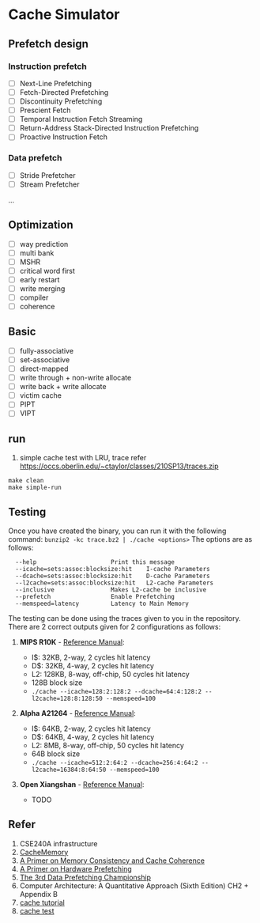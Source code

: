 # Cache Simulator


## Prefetch design
### Instruction prefetch

- [ ] Next-Line Prefetching
- [ ] Fetch-Directed Prefetching
- [ ] Discontinuity Prefetching
- [ ] Prescient Fetch
- [ ] Temporal Instruction Fetch Streaming
- [ ] Return-Address Stack-Directed Instruction Prefetching
- [ ] Proactive Instruction Fetch

### Data prefetch

- [ ] Stride Prefetcher
- [ ] Stream Prefetcher

...

## Optimization
- [ ] way prediction
- [ ] multi bank
- [ ] MSHR
- [ ] critical word first
- [ ] early restart
- [ ] write merging
- [ ] compiler 
- [ ] coherence

## Basic
- [ ] fully-associative
- [ ] set-associative
- [ ] direct-mapped
- [ ] write through + non-write allocate
- [ ] write back + write allocate
- [ ] victim cache
- [ ] PIPT
- [ ] VIPT

## run

1. simple cache test with LRU, trace refer  https://occs.oberlin.edu/~ctaylor/classes/210SP13/traces.zip
```
make clean
make simple-run
```

## Testing
Once you have created the binary, you can run it with the following command:
`bunzip2 -kc trace.bz2 | ./cache <options>`
The options are as follows:
```
  --help                     Print this message
  --icache=sets:assoc:blocksize:hit    I-cache Parameters
  --dcache=sets:assoc:blocksize:hit    D-cache Parameters
  --l2cache=sets:assoc:blocksize:hit   L2-cache Parameters
  --inclusive                Makes L2-cache be inclusive
  --prefetch                 Enable Prefetching
  --memspeed=latency         Latency to Main Memory
```

The testing can be done using the traces given to you in the repository. There are 2 correct outputs given for 2 configurations as follows:
1. **MIPS R10K** - [Reference Manual](https://ieeexplore.ieee.org/abstract/document/491460?casa_token=xRyemPMXCU4AAAAA:qMm86PcKveY_y6TAegQChllzSccO4b6ILZRKKEeO_ml4HjQfav6hBbHDJeHR0TeXZCUPyjOpFQ):
   * I$: 32KB, 2-way, 2 cycles hit latency
   * D$: 32KB, 4-way, 2 cycles hit latency
   * L2: 128KB, 8-way, off-chip, 50 cycles hit latency
   * 128B block size
   * `./cache --icache=128:2:128:2 --dcache=64:4:128:2 --l2cache=128:8:128:50 --memspeed=100`
2. **Alpha A21264** - [Reference Manual](https://course.ece.cmu.edu/~ece447/s15/lib/exe/fetch.php?media=21264hrm.pdf):
   * I$: 64KB, 2-way, 2 cycles hit latency
   * D$: 64KB, 4-way, 2 cycles hit latency
   * L2: 8MB, 8-way, off-chip, 50 cycles hit latency
   * 64B block size
   * `./cache --icache=512:2:64:2 --dcache=256:4:64:2 --l2cache=16384:8:64:50 --memspeed=100`

3. **Open Xiangshan** - [Reference Manual](https://xiangshan-doc.readthedocs.io/zh_CN/latest/): 
   * TODO





## Refer
1. CSE240A infrastructure
1. [CacheMemory](https://yuhaozhu.com/CacheMemory.pdf)
1. [A Primer on Memory Consistency and Cache Coherence](https://course.ece.cmu.edu/~ece847c/S15/lib/exe/fetch.php?media=part2_2_sorin12.pdf)
1. [A Primer on Hardware Prefetching](https://picture.iczhiku.com/resource/eetop/WHiEgafHDzheKCNv.pdf)
1. [The 3rd Data Prefetching Championship](https://dpc3.compas.cs.stonybrook.edu/)
1. Computer Architecture: A Quantitative Approach (Sixth Edition) CH2 + Appendix B
1. [cache tutorial](https://safari.ethz.ch/architecture/fall2023/doku.php?id=schedule)
1. [cache test](https://github.com/comparch-security/FlexiCAS)